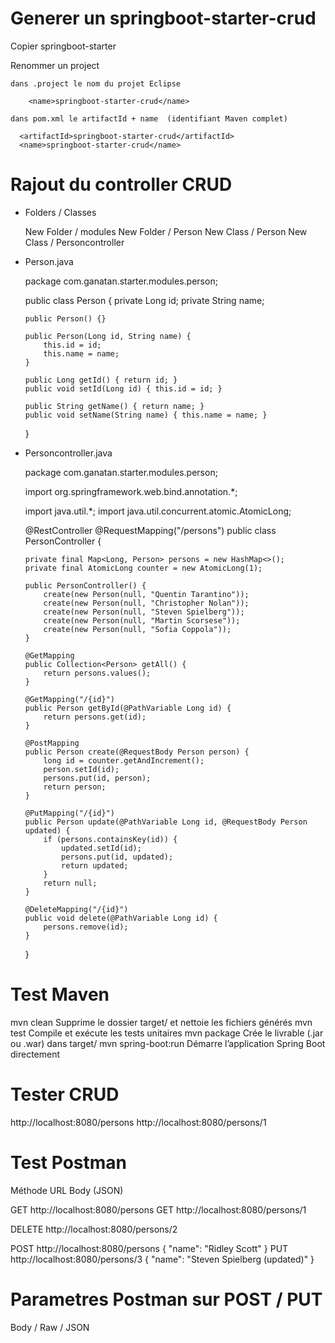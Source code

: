 
# Generer un springboot-starter-crud
  
  Copier springboot-starter

  Renommer un project
    
    dans .project le nom du projet Eclipse

    	<name>springboot-starter-crud</name>

    dans pom.xml le artifactId + name  (identifiant Maven complet)

      <artifactId>springboot-starter-crud</artifactId>
      <name>springboot-starter-crud</name>

# Rajout du controller CRUD

  - Folders / Classes    

    New Folder / modules
      New Folder / Person
        New Class / Person
        New Class / Personcontroller


  - Person.java

    package com.ganatan.starter.modules.person;

    public class Person {
        private Long id;
        private String name;

        public Person() {}

        public Person(Long id, String name) {
            this.id = id;
            this.name = name;
        }

        public Long getId() { return id; }
        public void setId(Long id) { this.id = id; }

        public String getName() { return name; }
        public void setName(String name) { this.name = name; }
    }

  - Personcontroller.java

    package com.ganatan.starter.modules.person;

    import org.springframework.web.bind.annotation.*;

    import java.util.*;
    import java.util.concurrent.atomic.AtomicLong;

    @RestController
    @RequestMapping("/persons")
    public class PersonController {

        private final Map<Long, Person> persons = new HashMap<>();
        private final AtomicLong counter = new AtomicLong(1);

        public PersonController() {
            create(new Person(null, "Quentin Tarantino"));
            create(new Person(null, "Christopher Nolan"));
            create(new Person(null, "Steven Spielberg"));
            create(new Person(null, "Martin Scorsese"));
            create(new Person(null, "Sofia Coppola"));
        }

        @GetMapping
        public Collection<Person> getAll() {
            return persons.values();
        }

        @GetMapping("/{id}")
        public Person getById(@PathVariable Long id) {
            return persons.get(id);
        }

        @PostMapping
        public Person create(@RequestBody Person person) {
            long id = counter.getAndIncrement();
            person.setId(id);
            persons.put(id, person);
            return person;
        }

        @PutMapping("/{id}")
        public Person update(@PathVariable Long id, @RequestBody Person updated) {
            if (persons.containsKey(id)) {
                updated.setId(id);
                persons.put(id, updated);
                return updated;
            }
            return null;
        }

        @DeleteMapping("/{id}")
        public void delete(@PathVariable Long id) {
            persons.remove(id);
        }
    }

# Test Maven

  mvn clean	              Supprime le dossier target/ et nettoie les fichiers générés
  mvn test	              Compile et exécute les tests unitaires
  mvn package	            Crée le livrable (.jar ou .war) dans target/
  mvn spring-boot:run	    Démarre l’application Spring Boot directement

# Tester CRUD

  http://localhost:8080/persons
  http://localhost:8080/persons/1


# Test Postman

  Méthode	   URL	                              Body (JSON)

  GET	       http://localhost:8080/persons
  GET	       http://localhost:8080/persons/1

  DELETE	   http://localhost:8080/persons/2

  POST	     http://localhost:8080/persons	    { "name": "Ridley Scott" }
  PUT	       http://localhost:8080/persons/3	  { "name": "Steven Spielberg (updated)" }

# Parametres Postman sur POST / PUT
  Body / Raw / JSON  

